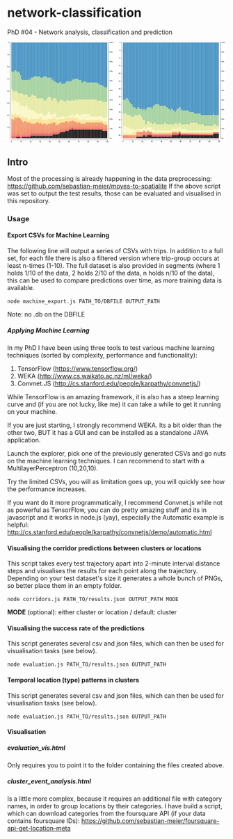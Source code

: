 # network-classification
PhD #04 - Network analysis, classification and prediction

![Evaluation Results](https://github.com/sebastian-meier/network-classification/blob/master/thumb.jpg?raw=true)

## Intro

Most of the processing is already happening in the data preprocessing: https://github.com/sebastian-meier/moves-to-spatialite
If the above script was set to output the test results, those can be evaluated and visualised in this repository.

### Usage

#### Export CSVs for Machine Learning

The following line will output a series of CSVs with trips.
In addition to a full set, for each file there is also a filtered version where trip-group occurs at least n-times (1-10).
The full dataset is also provided in segments (where 1 holds 1/10 of the data, 2 holds 2/10 of the data, n holds n/10 of the data), this can be used to compare predictions over time, as more training data is available.
```
node machine_export.js PATH_TO/DBFILE OUTPUT_PATH
```
Note: no .db on the DBFILE

#####  Applying Machine Learning

In my PhD I have been using three tools to test various machine learning techniques (sorted by complexity, performance and functionality):

1. TensorFlow (https://www.tensorflow.org/)
2. WEKA (http://www.cs.waikato.ac.nz/ml/weka/)
3. Convnet.JS (http://cs.stanford.edu/people/karpathy/convnetjs/)

While TensorFlow is an amazing framework, it is also has a steep learning curve and (if you are not lucky, like me) it can take a while to get it running on your machine.

If you are just starting, I strongly recommend WEKA. Its a bit older than the other two, BUT it has a GUI and can be installed as a standalone JAVA application.

Launch the explorer, pick one of the previously generated CSVs and go nuts on the machine learning techniques. I can recommend to start with a MultilayerPerceptron (10,20,10).

Try the limited CSVs, you will as limitation goes up, you will quickly see how the performance increases.

If you want do it more programmatically, I recommend Convnet.js while not as powerful as TensorFlow, you can do pretty amazing stuff and its in javascript and it works in node.js (yay), especially the Automatic example is helpful: http://cs.stanford.edu/people/karpathy/convnetjs/demo/automatic.html

#### Visualising the corridor predictions between clusters or locations

This script takes every test trajectory apart into 2-minute interval distance steps and visualises the results for each point along the trajectory. Depending on your test dataset's size it generates a whole bunch of PNGs, so better place them in an empty folder.

```
node corridors.js PATH_TO/results.json OUTPUT_PATH MODE
```
**MODE** (optional): either cluster or location / default: cluster

#### Visualising the success rate of the predictions

This script generates several csv and json files, which can then be used for visualisation tasks (see below).

```
node evaluation.js PATH_TO/results.json OUTPUT_PATH
```

#### Temporal location (type) patterns in clusters

This script generates several csv and json files, which can then be used for visualisation tasks (see below).

```
node evaluation.js PATH_TO/results.json OUTPUT_PATH
```

#### Visualisation

##### evaluation_vis.html
Only requires you to point it to the folder containing the files created above.

##### cluster_event_analysis.html
Is a little more complex, because it requires an additional file with category names, in order to group locations by their categories.
I have build a script, which can download categories from the foursquare API (if your data contains foursquare IDs): https://github.com/sebastian-meier/foursquare-api-get-location-meta